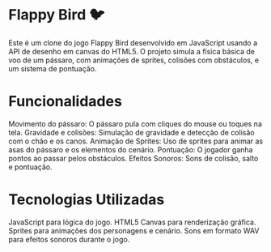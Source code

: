 # Flappy Bird 🐦
Este é um clone do jogo  Flappy Bird desenvolvido em JavaScript usando a API de desenho em canvas do HTML5. O projeto simula a física básica de voo de um pássaro, com animações de sprites, colisões com obstáculos, e um sistema de pontuação.

# Funcionalidades
Movimento do pássaro: O pássaro pula com cliques do mouse ou toques na tela.
Gravidade e colisões: Simulação de gravidade e detecção de colisão com o chão e os canos.
Animação de Sprites: Uso de sprites para animar as asas do pássaro e os elementos do cenário.
Pontuação: O jogador ganha pontos ao passar pelos obstáculos.
Efeitos Sonoros: Sons de colisão, salto e pontuação.
 # Tecnologias Utilizadas
JavaScript para lógica do jogo.
HTML5 Canvas para renderização gráfica.
Sprites para animações dos personagens e cenário.
Sons em formato WAV para efeitos sonoros durante o jogo.
 
